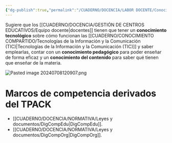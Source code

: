 ```yaml
---
{"dg-publish":true,"permalink":"/CUADERNO/DOCENCIA/LABOR DOCENTE/Conocimiento Tecnológico Pedagógico del Contenido (TPACK)/"}
---
```


Sugiere que los [[CUADERNO/DOCENCIA/GESTIÓN DE CENTROS EDUCATIVOS/Equipo docente\|docentes]] tienen que tener un **conocimiento tecnológico** sobre cómo funcionan las [[CUADERNO/CONOCIMIENTO COMPARTIDO/Tecnologías de la Información y la Comunicación (TIC)\|Tecnologías de la Información y la Comunicación (TIC)]] y saber emplearlas, contar con un **conocimiento pedagógico** para poder enseñar de forma eficaz y un **conocimiento del contenido** para saber qué tienen que enseñar de la materia.

![Pasted image 20240708120907.png](/img/user/MEDIA/Pasted%20image%2020240708120907.png)
# Marcos de competencia derivados del TPACK
- [[CUADERNO/DOCENCIA/NORMATIVA/Leyes y documentos/DigCompEdu\|DigCompEdu]].
- [[CUADERNO/DOCENCIA/NORMATIVA/Leyes y documentos/DigCompOrg\|DigCompOrg]].